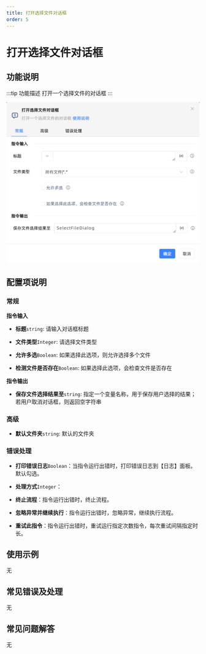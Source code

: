 ```yaml
---
title: 打开选择文件对话框
order: 5
---
```


# 打开选择文件对话框

## 功能说明

:::tip 功能描述
打开一个选择文件的对话框
:::

![打开选择文件对话框](../../../assets/打开选择文件对话框_command.png)

## 配置项说明

### 常规

**指令输入**

- **标题**`string`: 请输入对话框标题

- **文件类型**`Integer`: 请选择文件类型

- **允许多选**`Boolean`: 如果选择此选项，则允许选择多个文件

- **检测文件是否存在**`Boolean`: 如果选择此选项，会检查文件是否存在


**指令输出**

- **保存文件选择结果至**`string`: 指定一个变量名称，用于保存用户选择的结果；若用户取消对话框，则返回空字符串

### 高级

- **默认文件夹**`string`: 默认的文件夹

### 错误处理

- **打印错误日志**`Boolean`：当指令运行出错时，打印错误日志到【日志】面板。默认勾选。

- **处理方式**`Integer`：

 - **终止流程**：指令运行出错时，终止流程。

 - **忽略异常并继续执行**：指令运行出错时，忽略异常，继续执行流程。

 - **重试此指令**：指令运行出错时，重试运行指定次数指令，每次重试间隔指定时长。

## 使用示例
无

## 常见错误及处理

无

## 常见问题解答

无

